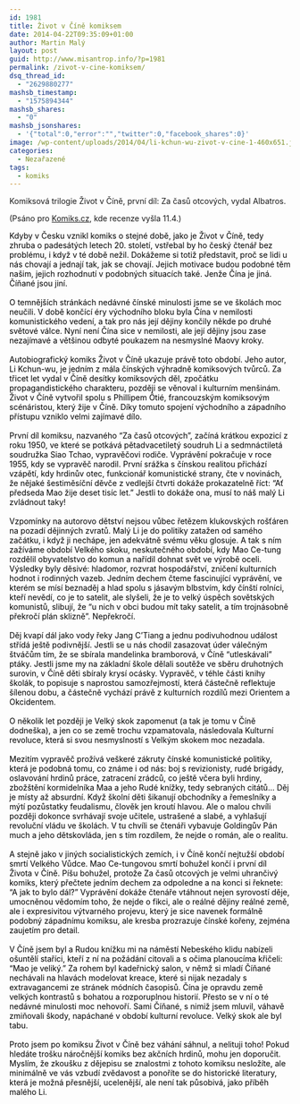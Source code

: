```yaml
---
id: 1981
title: Život v Číně komiksem
date: 2014-04-22T09:35:09+01:00
author: Martin Malý
layout: post
guid: http://www.misantrop.info/?p=1981
permalink: /zivot-v-cine-komiksem/
dsq_thread_id:
  - "2629880277"
mashsb_timestamp:
  - "1575894344"
mashsb_shares:
  - "0"
mashsb_jsonshares:
  - '{"total":0,"error":"","twitter":0,"facebook_shares":0}'
image: /wp-content/uploads/2014/04/li-kchun-wu-zivot-v-cine-1-460x651.jpg
categories:
  - Nezařazené
tags:
  - komiks
---
```

Komiksová trilogie Život v Číně, první díl: Za časů otcových, vydal Albatros.

<!--more-->

(Psáno pro [Komiks.cz](http://komiks.cz/clanek.php?id=2071), kde recenze vyšla 11.4.)

<span style="color: #000000;">Kdyby v Česku vznikl komiks o stejné době, jako je Život v Číně, tedy zhruba o padesátých letech 20. století, vstřebal by ho český čtenář bez problému, i když v té době nežil. Dokážeme si totiž představit, proč se lidi u nás chovají a jednají tak, jak se chovají. Jejich motivace budou podobné těm našim, jejich rozhodnutí v podobných situacích také. Jenže Čína je jiná. Číňané jsou jiní. </span><br style="color: #000000;" /><br style="color: #000000;" /><span style="color: #000000;">O temnějších stránkách nedávné čínské minulosti jsme se ve školách moc neučili. V době končící éry východního bloku byla Čína v nemilosti komunistického vedení, a tak pro nás její dějiny končily někde po druhé světové válce. Nyní není Čína sice v nemilosti, ale její dějiny jsou zase nezajímavé a většinou odbyté poukazem na nesmyslné Maovy kroky. </span><br style="color: #000000;" /><br style="color: #000000;" /><span style="color: #000000;">Autobiografický komiks Život v Číně ukazuje právě toto období. Jeho autor, Li Kchun-wu, je jedním z mála čínských výhradně komiksových tvůrců. Za třicet let vydal v Číně desítky komiksových děl, zpočátku propagandistického charakteru, později se věnoval i kulturním menšinám. Život v Číně vytvořil spolu s Phillipem Ôtié, francouzským komiksovým scénáristou, který žije v Číně. Díky tomuto spojení východního a západního přístupu vzniklo velmi zajímavé dílo. </span><br style="color: #000000;" /><br style="color: #000000;" /><span style="color: #000000;">První díl komiksu, nazvaného “Za časů otcových”, začíná krátkou expozicí z roku 1950, ve které se potkává pětadvacetiletý soudruh Li a sedmnáctiletá soudružka Siao Tchao, vypravěčovi rodiče. Vyprávění pokračuje v roce 1955, kdy se vypravěč narodil. První srážka s čínskou realitou přichází vzápětí, kdy hrdinův otec, funkcionář komunistické strany, čte v novinách, že nějaké šestiměsíční děvče z vedlejší čtvrti dokáže prokazatelně říct: “Ať předseda Mao žije deset tisíc let.” Jestli to dokáže ona, musí to náš malý Li zvládnout taky! </span><br style="color: #000000;" /><br style="color: #000000;" /><span style="color: #000000;">Vzpomínky na autorovo dětství nejsou vůbec řetězem klukovských rošťáren na pozadí dějinných zvratů. Malý Li je do politiky zatažen od samého začátku, i když ji nechápe, jen adekvátně svému věku glosuje. A tak s ním zažíváme období Velkého skoku, neskutečného období, kdy Mao Ce-tung rozdělil obyvatelstvo do komun a nařídil dohnat svět ve výrobě oceli. Výsledky byly děsivé: hladomor, rozvrat hospodářství, zničení kulturních hodnot i rodinných vazeb. Jedním dechem čteme fascinující vyprávění, ve kterém se mísí beznaděj a hlad spolu s jásavým blbstvím, kdy čínští rolníci, kteří nevědí, co je to satelit, ale slyšeli, že je to velký úspěch sovětských komunistů, slibují, že “u nich v obci budou mít taky satelit, a tím trojnásobně překročí plán sklizně”. Nepřekročí. </span><br style="color: #000000;" /><br style="color: #000000;" /><span style="color: #000000;">Děj kvapí dál jako vody řeky Jang C’Tiang a jednu podivuhodnou událost střídá ještě podivnější. Jestli se u nás chodil zasazovat úder válečným štváčům tím, že se sbírala mandelinka bramborová, v Číně “utleskávali” ptáky. Jestli jsme my na základní škole dělali soutěže ve sběru druhotných surovin, v Číně děti sbíraly krysí ocásky. Vypravěč, v téhle části knihy školák, to popisuje s naprostou samozřejmostí, která částečně reflektuje šílenou dobu, a částečně vychází právě z kulturních rozdílů mezi Orientem a Okcidentem. </span><br style="color: #000000;" /><br style="color: #000000;" /><span style="color: #000000;">O několik let později je Velký skok zapomenut (a tak je tomu v Číně dodneška), a jen co se země trochu vzpamatovala, následovala Kulturní revoluce, která si svou nesmyslností s Velkým skokem moc nezadala. </span><br style="color: #000000;" /><br style="color: #000000;" /><span style="color: #000000;">Mezitím vypravěč prožívá veškeré zákruty čínské komunistické politiky, která je podobná tomu, co známe i od nás: boj s revizionisty, rudé brigády, oslavování hrdinů práce, zatracení zrádců, co ještě včera byli hrdiny, zbožštění kormidelníka Maa a jeho Rudé knížky, tedy sebraných citátů… Děj je místy až absurdní. Když školní děti šikanují obchodníky a řemeslníky a mýtí pozůstatky feudalismu, člověk jen kroutí hlavou. Ale o malou chvíli později dokonce svrhávají svoje učitele, ustrašené a slabé, a vyhlašují revoluční vládu ve školách. V tu chvíli se čtenáři vybavuje Goldingův Pán much a jeho dětskovláda, jen s tím rozdílem, že nejde o román, ale o realitu. </span><br style="color: #000000;" /><br style="color: #000000;" /><span style="color: #000000;">A stejně jako v jiných socialistických zemích, i v Číně končí nejtužší období smrtí Velkého Vůdce. Mao Ce-tungovou smrtí bohužel končí i první díl Života v Číně. Píšu bohužel, protože Za časů otcových je velmi uhrančivý komiks, který přečtete jedním dechem za odpoledne a na konci si řeknete: “A jak to bylo dál?” Vyprávění dokáže čtenáře vtáhnout nejen syrovostí děje, umocněnou vědomím toho, že nejde o fikci, ale o reálné dějiny reálné země, ale i expresivitou výtvarného projevu, který je sice navenek formálně podobný západnímu komiksu, ale kresba prozrazuje čínské kořeny, zejména zaujetím pro detail. </span><br style="color: #000000;" /><br style="color: #000000;" /><span style="color: #000000;">V Číně jsem byl a Rudou knížku mi na náměstí Nebeského klidu nabízeli ošuntělí staříci, kteří z ní na požádání citovali a s očima planoucíma křičeli: “Mao je veliký.” Za rohem byl kadeřnický salon, v němž si mladí Číňané nechávali na hlavách modelovat kreace, které si nijak nezadaly s extravagancemi ze stránek módních časopisů. Čína je opravdu země velkých kontrastů s bohatou a rozporuplnou historií. Přesto se v ní o té nedávné minulosti moc nehovoří. Sami Číňané, s nimiž jsem mluvil, váhavě zmiňovali škody, napáchané v období kulturní revoluce. Velký skok ale byl tabu. </span><br style="color: #000000;" /><br style="color: #000000;" /><span style="color: #000000;">Proto jsem po komiksu Život v Číně bez váhání sáhnul, a nelituji toho! Pokud hledáte trošku náročnější komiks bez akčních hrdinů, mohu jen doporučit. Myslím, že zkoušku z dějepisu se znalostmi z tohoto komiksu nesložíte, ale minimálně ve vás vzbudí zvědavost a ponoříte se do historické literatury, která je možná přesnější, ucelenější, ale není tak působivá, jako příběh malého Li.</span>